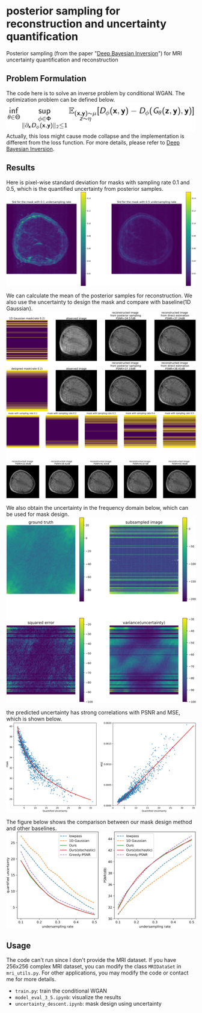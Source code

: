 # posterior sampling for reconstruction and uncertainty quantification
Posterior sampling (from the paper "[Deep Bayesian Inversion](https://arxiv.org/abs/1811.05910)") for MRI uncertainty quantification and reconstruction

## Problem Formulation
The code here is to solve an inverse problem by conditional WGAN. The optimization problem can be defined below.
![formula](figures/formula.png)
Actually, this loss might cause mode collapse and the implementation is different from the loss function. For more details, please refer to [Deep Bayesian Inversion](https://arxiv.org/abs/1811.05910).

## Results
Here is pixel-wise standard deviation for masks with sampling rate 0.1 and 0.5, which is the quantified uncertainty from posterior samples.
![pixel-wise standard deviation for masks with sampling rate 0.1 and 0.5](figures/std.jpg)

We can calculate the mean of the posterior samples for reconstruction. We also use the uncertainty to design the mask and compare with baseline(1D Gaussian).
![compare designed mask and 1D Gaussian](figures/mask_and_recon.jpg)
![recon](figures/reconstruction.jpg)

We also obtain the uncertainty in the frequency domain below, which can be used for mask design.
![frequency domain](figures/freq_1d_gaussian.jpg)

the predicted uncertainty has strong correlations with PSNR and MSE, which is shown below.
![correlation between PSNR/MSE and uncertainty](figures/psnr_vs_uncer2.jpg)

The figure below shows the comparison between our mask design method and other baselines.
![compare with baselines](figures/compare_uncer_psnr.jpg)

## Usage
The code can't run since I don't provide the MRI dataset. If you have 256x256 complex MRI dataset, you can modify the class `MRIDataSet` in `mri_utils.py`. For other applications, you may modify the code or contact me for more details.

- `train.py`: train the conditional WGAN
- `model_eval_3_5.ipynb`: visualize the results
- `uncertainty_descent.ipynb`: mask design using uncertainty


